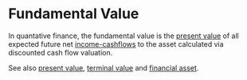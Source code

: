 # Fundamental Value
In quantative finance, the fundamental value is the [present value](present-value.md) of all expected future net [income-cashflows](income-cashflows.md) to the asset calculated via discounted cash flow valuation.

See also [present value](present-value.md), [terminal value](terminal-value.md) and [financial asset](financial-asset.md).